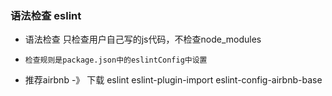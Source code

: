 ### 语法检查 eslint

*   语法检查 只检查用户自己写的js代码，不检查node_modules
*     检查规则是package.json中的eslintConfig中设置
*    推荐airbnb -》 下载 eslint eslint-plugin-import eslint-config-airbnb-base